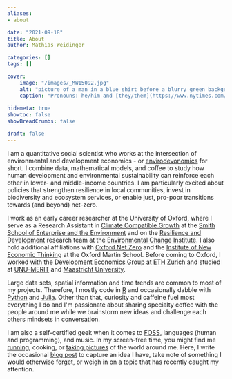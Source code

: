 ```yaml
---
aliases:
- about

date: "2021-09-18"
title: About
author: Mathias Weidinger

categories: []
tags: []

cover:
    image: "/images/_MW15092.jpg"
    alt: "picture of a man in a blue shirt before a blurry green background"
    caption: "Pronouns: he/him and [they/them](https://www.nytimes.com/2019/07/10/opinion/pronoun-they-gender.html)."
    
hidemeta: true
showtoc: false
showBreadCrumbs: false

draft: false
---
```


I am a quantitative social scientist who works at the intersection of environmental and development economics - or [envirodevonomics](https://www.aeaweb.org/articles?id=10.1257/jel.53.1.5) for short. I combine data, mathematical models, and coffee to study how human development and environmental sustainability can reinforce each other in lower- and middle-income countries. I am particularly excited about policies that strengthen resilience in local communities, invest in biodiversity and ecosystem services, or enable just, pro-poor transitions towards (and beyond) net-zero.

I work as an early career researcher at the University of Oxford, where I serve as a Research Assistant in [Climate Compatible Growth](https://climatecompatiblegrowth.com/) at the [Smith School of Enterprise and the Environment](https://www.smithschool.ox.ac.uk/) and on the [Resilience and Development](https://www.eci.ox.ac.uk/research/resilience-development) research team at the [Environmental Change Institute](https://www.eci.ox.ac.uk/). I also hold additional affiliations with [Oxford Net Zero](https://netzeroclimate.org/) and the [Institute of New Economic Thinking](https://www.inet.ox.ac.uk/people/mathias-weidinger/) at the Oxford Martin School. Before coming to Oxford, I worked with the [Development Economics Group at ETH Zurich](https://dec.ethz.ch/) and studied at [UNU-MERIT](https://www.merit.unu.edu/training/msc-in-public-policy-and-human-development/) and [Maastricht University](https://curriculum.maastrichtuniversity.nl/education/master/master-economic-and-financial-research-track-economic-financial-research).

Large data sets, spatial information and time trends are common to most of my projects. Therefore, I mostly code in [R](https://www.r-project.org/) and occasionally dabble with [Python](https://www.python.org/) and [Julia](https://julialang.org/). Other than that, curiosity and caffeine fuel most everything I do and I'm passionate about sharing specialty coffee with the people around me while we brainstorm new ideas and challenge each others mindsets in conversation.

I am also a self-certified geek when it comes to [FOSS](https://en.wikipedia.org/wiki/Free_and_open-source_software), languages (human and programming), and music. In my screen-free time, you might find me [running](/images/ptrun.jpg), cooking, or [taking pictures](https://www.instagram.com/el_suquito/) of the world around me. Here, I write the occasional [blog post](/post) to capture an idea I have, take note of something I would otherwise forget, or weigh in on a topic that has recently caught my attention.
